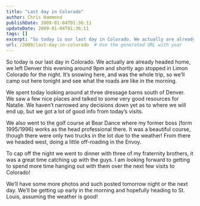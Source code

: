 ```yaml
---
title: "Last day in Colorado"
author: Chris Hammond
publishDate: 2009-01-04T01:36:11
updateDate: 2009-01-04T01:36:11
tags: []
excerpt: "So today is our last day in Colorado. We actually are already headed home, we left Denver this evening around 9pm and shortly ago stopped in Limon Colorado for the night. It’s snowing here, and was the whole trip, so we’ll camp out here tonight and see what the roads are like in the morning.  We spent today looking around at three dressage barns south of Denver. We saw a few nice places and talked to some very good resources for Natalie. We haven’t narrowed any decisions down yet as to where we will end up, but we got a lot of good info from today’s visits.  We also went to the golf course at Bear Dance where my former boss (form 1995/1996) works as the head professional there. It was a beautiful course, though there were only two trucks in the lot due to the weather! From there we headed west, doing a little off-roading in the Envoy.  To cap off the night we went to dinner with three of my fraternity brothers, it was a great time catching up with the guys. I am looking forward to getting to spend more time hanging out with them over the next few visits to Colorado!  We’ll have some more photos and such posted tomorrow night or the next day. We’ll be getting up early in the morning and hopefully heading to St. Louis, assuming the weather is good!"
url: /2009/last-day-in-colorado  # Use the generated URL with year
---
```

<p>So today is our last day in Colorado. We actually are already headed home, we left Denver this evening around 9pm and shortly ago stopped in Limon Colorado for the night. It’s snowing here, and was the whole trip, so we’ll camp out here tonight and see what the roads are like in the morning.</p>  <p>We spent today looking around at three dressage barns south of Denver. We saw a few nice places and talked to some very good resources for Natalie. We haven’t narrowed any decisions down yet as to where we will end up, but we got a lot of good info from today’s visits.</p>  <p>We also went to the golf course at Bear Dance where my former boss (form 1995/1996) works as the head professional there. It was a beautiful course, though there were only two trucks in the lot due to the weather! From there we headed west, doing a little off-roading in the Envoy.</p>  <p>To cap off the night we went to dinner with three of my fraternity brothers, it was a great time catching up with the guys. I am looking forward to getting to spend more time hanging out with them over the next few visits to Colorado!</p>  <p>We’ll have some more photos and such posted tomorrow night or the next day. We’ll be getting up early in the morning and hopefully heading to St. Louis, assuming the weather is good!</p>
